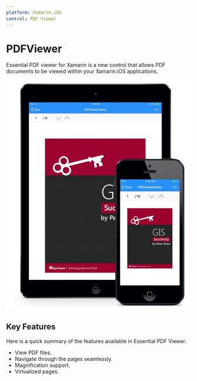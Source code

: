 ```yaml
---
platform: Xamarin.iOS
control: PDF Viewer
---
```


# PDFViewer

Essential PDF viewer for Xamarin is a new control that allows PDF documents to be viewed within your Xamarin.iOS applications.

![](pdfviewer_images/pdfviewer.png)

## Key Features

Here is a quick summary of the features available in Essential PDF Viewer.

* View PDF files.
* Navigate through the pages seamlessly.
* Magnification support.
* Virtualized pages.
